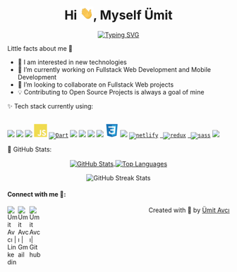 <h1 align="center">Hi <img src="https://raw.githubusercontent.com/ABSphreak/ABSphreak/master/gifs/Hi.gif" width="30px">, Myself Ümit</h1>
  <p align="center">
    <a href="https://github.com/Ratheshan03/readme-typing-svg"><img src="https://readme-typing-svg.herokuapp.com?lines=Mobil+Developer;Full+Stack+Web+Developer&center=true&width=500&height=50" alt="Typing SVG"></a>
  </p>

<summary>
  Little facts about me 🧑
</summary>
<p>
  <ul>
    <li>🧞 I am interested in new technologies</li>
    <li>🔭 I’m currently working on Fullstack Web Development and Mobile Development</li>
    <li>👯 I’m looking to collaborate on Fullstack Web projects</li>
    <li>💡 Contributing to Open Source Projects is always a goal of mine</li>
  </ul>
</p>
<summary>
  ✨ Tech stack currently using:
</summary>
  <p>
   <br>
<code><a href="https://www.oracle.com/java/" target="_blank"><img height="30" src="https://www.vectorlogo.zone/logos/java/java-icon.svg"></a></code>
<code><a href="https://www.w3schools.com/cs/index.php" target="_blank"><img height="30" src="https://cdn.worldvectorlogo.com/logos/c--4.svg"></a></code>
<code><a href="https://www.w3schools.com/cpp/" target="_blank"><img height="30" src="https://cdn.worldvectorlogo.com/logos/c.svg"></a></code>
<code><a href="https://www.javascript.com/" target="_blank"><img height="30" src="https://raw.githubusercontent.com/devicons/devicon/master/icons/javascript/javascript-plain.svg"></a></code>
<code><a href="https://dart.dev/" target="_blank"><img height="30" src="https://www.vectorlogo.zone/logos/dartlang/dartlang-ar21.svg" alt="Dart"></a></code>
<code><a href="https://kotlinlang.org/" target="_blank"><img height="30" src="https://www.vectorlogo.zone/logos/kotlinlang/kotlinlang-ar21.svg"></a></code>
<code><a href="https://reactjs.org/" target="_blank"><img height="30" src="https://www.vectorlogo.zone/logos/reactjs/reactjs-icon.svg"></a></code>
<code><a href="https://flutter.dev/" target="_blank"><img height="30" src="https://www.vectorlogo.zone/logos/flutterio/flutterio-ar21.svg"></a></code>
<code><a href="https://www.w3schools.com/html/" target="_blank"><img height="30" src="https://www.vectorlogo.zone/logos/w3_html5/w3_html5-icon.svg"></a></code>
<code><a href="https://www.w3schools.com/css/" target="_blank"><img height="30" src="https://raw.githubusercontent.com/devicons/devicon/master/icons/css3/css3-original.svg"></a></code>
<code><a href="https://getbootstrap.com/" target="_blank"><img height="30" src="https://upload.wikimedia.org/wikipedia/commons/thumb/b/b2/Bootstrap_logo.svg/512px-Bootstrap_logo.svg.png?20210507000024"></a></code>
<code><a href="https://www.postgresql.org/" target="_blank"><img src="https://www.vectorlogo.zone/logos/postgresql/postgresql-ar21.svg" alt="netlify"  height="30"></a></code>
<code><a href="https://www.mysql.com/" target="_blank"> <img src="https://www.vectorlogo.zone/logos/mysql/mysql-ar21.svg" alt="redux" height="30"></a></code>
<code><a href="https://www.microsoft.com/tr-tr/sql-server/sql-server-2019" target="_blank"> <img src="https://www.svgrepo.com/show/303229/microsoft-sql-server-logo.svg" alt="sass"  height="30"></a></code>
<code><a href="https://git-scm.com/" target="_blank"><img height="30" src="https://www.vectorlogo.zone/logos/git-scm/git-scm-icon.svg"></a></code>
<br>
    
  </p>

<summary>
 📔 GitHub Stats:
</summary>
<p>
  <p align="center">
    <a href="https://github.com/umitavc">
      <img align="center" height="175px" src="https://github-readme-stats.vercel.app/api?username=umitavc&show_icons=true&theme=tokyonight" alt="GitHub Stats"/>
    </a>
    <a href="https://github.com/umitavc">
      <img align="center" height="175px" src="https://github-readme-stats.vercel.app/api/top-langs?username=umitavc&show_icons=true&locale=en&layout=compact" alt="Top Languages"/>
    </a>
  </p>
  <p align="center">
    <img align="center" src="https://github-readme-streak-stats.herokuapp.com/?user=umitavc&text_color=FFFFFF&bg_color=000000&title_color=94b4a4&langs_count=15&layout=compact&hide_border=true" alt="GitHub Streak Stats"/>
  </p>
</p>  

  <h4>Connect with me 🤝:</h4>
  <p>
    <a href="https://www.linkedin.com/in/umitavci/">
      <img align="left" alt="Ümit Avcı | Linkedin" width="24px" src="https://www.vectorlogo.zone/logos/linkedin/linkedin-icon.svg" />
    </a>
    <a href="mailto:umitavc62@gmail.com">
      <img align="left" alt="Ümit Avcı | Gmail" width="26px" src="https://www.vectorlogo.zone/logos/gmail/gmail-icon.svg" />
    </a>
    <a href="https://github.com/umitavc">
      <img align="left" alt="Ümit Avcı| Github" width="26px" src="https://www.vectorlogo.zone/logos/github/github-tile.svg" />
    </a>
  </p>

  <p align="right">Created with 🧡 by <a href="https://github.com/omunite215">Ümit Avcı</a></p>

